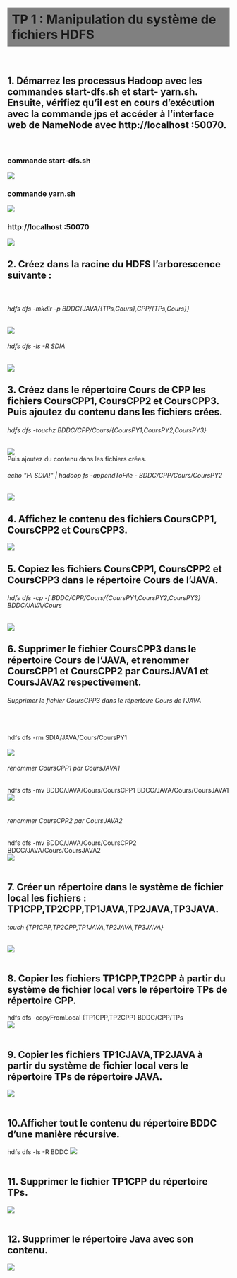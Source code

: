 <h1 style="background-color: rgb(128,128,128); padding: 10px;">TP 1 : Manipulation du système de fichiers HDFS</h1><br>
<h2>1. Démarrez les processus Hadoop avec les commandes start-dfs.sh et start-
yarn.sh. Ensuite, vérifiez qu’il est en cours d’exécution avec la commande jps et
accéder à l’interface web de NameNode avec http://localhost :50070.</h2><br>
<h3>commande start-dfs.sh</h3>
<img src="./imgs/img.png">
<h3>commande yarn.sh</h3>
<img src="./imgs/img2.png">
<h3>http://localhost :50070</h3>
<img src="./imgs/img3.png">
<h2>2. Créez dans la racine du HDFS l’arborescence suivante :</h2><br>
<h6>hdfs dfs -mkdir -p BDDC{JAVA/{TPs,Cours},CPP/{TPs,Cours}}</h6>
<img src="./imgs/img7.png"><br>
<h6> hdfs dfs -ls -R SDIA</h6>
<img src="./imgs/img8.png"><br>
<H2>3. Créez dans le répertoire Cours de CPP les fichiers CoursCPP1, CoursCPP2 et
CoursCPP3. Puis ajoutez du contenu dans les fichiers crées.</H2>
<h6>hdfs dfs -touchz BDDC/CPP/Cours/{CoursPY1,CoursPY2,CoursPY3}</h6>
<img src="./imgs/img9.png"><br>
Puis ajoutez du contenu dans les fichiers crées.
<h6>echo "Hi SDIA!" | hadoop fs -appendToFile - BDDC/CPP/Cours/CoursPY2</h6>
<img src="./imgs/img10.png"><br>
<h2>4. Affichez le contenu des fichiers CoursCPP1, CoursCPP2 et CoursCPP3.</h2>
<img src="./imgs/img11.png"><br>
<h2>5. Copiez les fichiers CoursCPP1, CoursCPP2 et CoursCPP3 dans le répertoire Cours
de l’JAVA.</h2>
<h6>hdfs dfs -cp -f BDDC/CPP/Cours/{CoursPY1,CoursPY2,CoursPY3} BDDC/JAVA/Cours</h6>
<img src="./imgs/img12.png"><br>
<h2>6. Supprimer le fichier CoursCPP3 dans le répertoire Cours de l’JAVA, et renommer
CoursCPP1 et CoursCPP2 par CoursJAVA1 et CoursJAVA2 respectivement.</h2>
<h6>Supprimer le fichier CoursCPP3 dans le répertoire Cours de l’JAVA</h6><br><br>
hdfs dfs -rm SDIA/JAVA/Cours/CoursPY1 <br><br>
<img src="./imgs/img14.png"><br>
<h6>renommer CoursCPP1 par CoursJAVA1</h6>
hdfs dfs -mv BDDC/JAVA/Cours/CoursCPP1 BDCC/JAVA/Cours/CoursJAVA1 <br>
<img src="./imgs/img13.png"><br><br>

<h6>renommer CoursCPP2 par CoursJAVA2</h6>
hdfs dfs -mv BDDC/JAVA/Cours/CoursCPP2 BDCC/JAVA/Cours/CoursJAVA2<br>
<img src="./imgs/img13.png"><br><br>

<h2>7. Créer un répertoire dans le système de fichier local les fichiers :
TP1CPP,TP2CPP,TP1JAVA,TP2JAVA,TP3JAVA.</h2>
<h6>touch {TP1CPP,TP2CPP,TP1JAVA,TP2JAVA,TP3JAVA}</h6>
<img src="./imgs/img15.png"><br><br>
<h2>8. Copier les fichiers TP1CPP,TP2CPP à partir du système de fichier local vers le répertoire TPs de répertoire CPP.</h2>
hdfs dfs -copyFromLocal {TP1CPP,TP2CPP} BDDC/CPP/TPs <br>
<img src="./imgs/img16.png"><br><br>
<h2>9. Copier les fichiers TP1CJAVA,TP2JAVA à partir du système de fichier local vers le
répertoire TPs de répertoire JAVA.</h2>
<img src="./imgs/img17.png"><br><br>
<h2>10.Afficher tout le contenu du répertoire BDDC d’une manière récursive.</h2>
hdfs dfs -ls -R BDDC
<img src="./imgs/img18.png"><br><br>
<h2>11. Supprimer le fichier TP1CPP du répertoire TPs.</h2>
<img src="./imgs/img19.png"><br><br>
<h2>12. Supprimer le répertoire Java avec son contenu.</h2>
<img src="./imgs/img20.png"><br><br>



